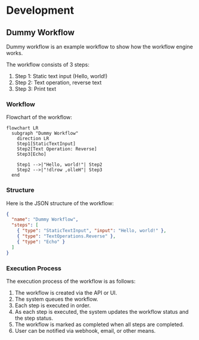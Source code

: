 # Development

## Dummy Workflow

Dummy workflow is an example workflow to show how the workflow engine works.

The workflow consists of 3 steps:

1. Step 1: Static text input (Hello, world!)
2. Step 2: Text operation, reverse text
3. Step 3: Print text

### Workflow

Flowchart of the workflow:

```mermaid
flowchart LR
  subgraph "Dummy Workflow"
    direction LR
    Step1[StaticTextInput]
    Step2[Text Operation: Reverse]
    Step3[Echo]

    Step1 -->|"Hello, world!"| Step2
    Step2 -->|"!dlrow ,olleH"| Step3
  end
```

### Structure

Here is the JSON structure of the workflow:

```json
{
  "name": "Dummy Workflow",
  "steps": [
    { "type": "StaticTextInput", "input": "Hello, world!" },
    { "type": "TextOperations.Reverse" },
    { "type": "Echo" }
  ]
}
```

### Execution Process

The execution process of the workflow is as follows:

1. The workflow is created via the API or UI.
2. The system queues the workflow.
3. Each step is executed in order.
4. As each step is executed, the system updates the workflow status and the step status.
5. The workflow is marked as completed when all steps are completed.
6. User can be notified via webhook, email, or other means.
